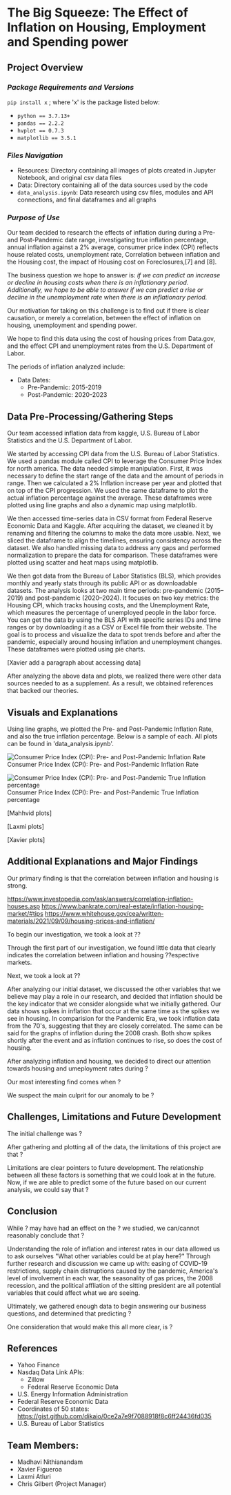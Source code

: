 # The Big Squeeze: The Effect of Inflation on Housing, Employment and Spending power

## **Project Overview**

### *Package Requirements and Versions*

`pip install x` ; where 'x' is the package listed below:
* `python == 3.7.13+` 
* `pandas == 2.2.2`
* `hvplot == 0.7.3`
* `matplotlib == 3.5.1`

### *Files Navigation*
* Resources: Directory containing all images of plots created in Jupyter Notebook, and original csv data files
* Data: Directory containing all of the data sources used by the code
* `data_analysis.ipynb`: Data research using csv files, modules and API connections, and final dataframes and all graphs
  
  
### *Purpose of Use*   
Our team decided to research the effects of inflation during during a Pre- and Post-Pandemic date range, investigating true inflation percentage, annual inflation against a 2% average, consumer price index (CPI) reflects house related costs, unemployment rate, Correlation between inflation and the Housing cost, the impact of Housing cost on Foreclosures,[7] and [8].

The business question we hope to answer is: *if we can predict an increase or decline in housing costs when there is an inflationary period. Additionally, we hope to be able to answer if we can predict a rise or decline in the unemployment rate when there is an inflationary period.*

Our motivation for taking on this challenge is to find out if there is clear causation, or merely a correlation, between the effect of inflation on housing, unemployment and spending power.

We hope to find this data using the cost of housing prices from Data.gov, and the effect CPI and unemployment rates from the U.S. Department of Labor.

The periods of inflation analyzed include:
* Data Dates: 
  * Pre-Pandemic: 2015-2019
  * Post-Pandemic: 2020-2023


## Data Pre-Processing/Gathering Steps
Our team accessed inflation data from kaggle, U.S. Bureau of Labor Statistics and the U.S. Department of Labor.

We started by accessing CPI data from the U.S. Bureau of Labor Statistics. We used a pandas module called CPI to leverage the Consumer Price Index for north america. The data needed simple manipulation. First, it was necessary to define the start range of the data and the amount of periods in range. Then we calculated a 2% Inflation increase per year and plotted that on top of the CPI progression. We used the same dataframe to plot the actual inflation percentage against the average. These dataframes were plotted using line graphs and also a dynamic map using matplotlib. 

We then accessed time-series data in CSV format from Federal Reserve Economic Data and Kaggle. After acquiring the dataset, we cleaned it by renaming and filtering the columns to make the data more usable. Next, we sliced the dataframe to align the timelines, ensuring consistency across the dataset. We also handled missing data to address any gaps and performed normalization to prepare the data for comparison. These dataframes were plotted using scatter and heat maps using matplotlib. 

We then got data from the Bureau of Labor Statistics (BLS), which provides monthly and yearly stats through its public API or as downloadable datasets. The analysis looks at two main time periods: pre-pandemic (2015–2019) and post-pandemic (2020–2024). It focuses on two key metrics: the Housing CPI, which tracks housing costs, and the Unemployment Rate, which measures the percentage of unemployed people in the labor force. You can get the data by using the BLS API with specific series IDs and time ranges or by downloading it as a CSV or Excel file from their website. The goal is to process and visualize the data to spot trends before and after the pandemic, especially around housing inflation and unemployment changes. These dataframes were plotted using pie charts. 

[Xavier add a paragraph about accessing data]

After analyzing the above data and plots, we realized there were other data sources needed to as a supplement. As a result, we obtained references that backed our theories. 

## Visuals and Explanations

Using line graphs, we plotted the Pre- and Post-Pandemic Inflation Rate, and also the true inflation percentage. Below is a sample of each. All plots can be found in 'data_analysis.ipynb'.

![Consumer Price Index (CPI): Pre- and Post-Pandemic Inflation Rate](resources/content/lc_cpi_govtavg.png)
Consumer Price Index (CPI): Pre- and Post-Pandemic Inflation Rate

![Consumer Price Index (CPI): Pre- and Post-Pandemic True Inflation percentage](resources/content/lc_cpi_percentchange.png)
Consumer Price Index (CPI): Pre- and Post-Pandemic True Inflation percentage

[Mahhvid plots]

[Laxmi plots]

[Xavier plots]

## Additional Explanations and Major Findings

Our primary finding is that the correlation between inflation and housing is strong. 

https://www.investopedia.com/ask/answers/correlation-inflation-houses.asp
https://www.bankrate.com/real-estate/inflation-housing-market/#tips
https://www.whitehouse.gov/cea/written-materials/2021/09/09/housing-prices-and-inflation/

To begin our investigation, we took a look at ??

Through the first part of our investigation, we found little data that clearly indicates the correlation between inflation and housing ??espective markets.

Next, we took a look at ??

After analyzing our initial dataset, we discussed the other variables that we believe may play a role in our research, and decided that inflation should be the key indicator that we consider alongside what we initially gathered. Our data shows spikes in inflation that occur at the same time as the spikes we see in housing. In comparision for the Pandemic Era, we took inflation data from the 70's, suggesting that they are closely correlated. The same can be said for the graphs of inflation during the 2008 crash. Both show spikes shortly after the event and as inflation continues to rise, so does the cost of housing.

After analyzing inflation and housing, we decided to direct our attention towards housing and umeployment rates during ?

Our most interesting find comes when ?

We suspect the main culprit for our anomaly to be ?

## Challenges, Limitations and Future Development

The initial challenge was ?

After gathering and plotting all of the data, the limitations of this project are that ?

Limitations are clear pointers to future development. The relationship between all these factors is something that we could look at in the future. Now, if we are able to predict some of the future based on our current analysis, we could say that ?

## Conclusion

While ? may have had an effect on the ? we studied, we can/cannot reasonably conclude that ?

Understanding the role of inflation and interest rates in our data allowed us to ask ourselves "What other variables could be at play here?" Through further research and discussion we came up with: easing of COVID-19 restrictions, supply chain distruptions caused by the pandemic, America's level of involvement in each war, the seasonality of gas prices, the 2008 recession, and the political affliation of the sitting president are all potential variables that could affect what we are seeing. 

Ultimately, we gathered enough data to begin answering our business questions, and determined that predicting ?

One consideration that would make this all more clear, is ?

## References

* Yahoo Finance
* Nasdaq Data Link APIs:
  * Zillow
  * Federal Reserve Economic Data
* U.S. Energy Information Administration
* Federal Reserve Economic Data
* Coordinates of 50 states: https://gist.github.com/dikaio/0ce2a7e9f7088918f8c6ff24436fd035
* U.S. Bureau of Labor Statistics

## Team Members:

* Madhavi Nithianandam
* Xavier Figueroa
* Laxmi Atluri
* Chris Gilbert (Project Manager)
